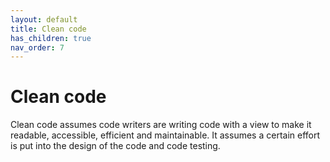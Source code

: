 ```yaml
---
layout: default
title: Clean code
has_children: true
nav_order: 7
---
```


# Clean code

Clean code assumes code writers are writing code with a view to make it readable, accessible, efficient and maintainable. It assumes a certain effort is put into the design of the code and code testing.
